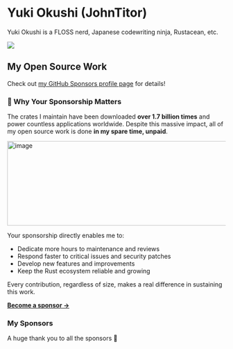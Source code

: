 # Yuki Okushi (JohnTitor)

Yuki Okushi is a FLOSS nerd, Japanese codewriting ninja, Rustacean, etc.

<a href="https://thanks.rust-lang.org/rust/all-time/" target="_blank" rel="noopener noreferrer" width="50%">
<!--START_SECTION:rust-thanks-card-->
<img src="https://img.shields.io/badge/Rust%20Contributions-1732%20contibutions,%2041st-orange?logo=rust">
<!--END_SECTION:rust-thanks-card-->
</a>
</div>

## My Open Source Work

Check out [my GitHub Sponsors profile page](https://github.com/sponsors/JohnTitor) for details!

### 💖 Why Your Sponsorship Matters

The crates I maintain have been downloaded **over 1.7 billion times** and power countless applications worldwide. Despite this massive impact, all of my open source work is done **in my spare time, unpaid**.

<img width="944" height="195" alt="image" src="https://github.com/user-attachments/assets/d2e3e592-77e6-4a41-a59b-14ffb4ba11fb" />

Your sponsorship directly enables me to:
- Dedicate more hours to maintenance and reviews
- Respond faster to critical issues and security patches  
- Develop new features and improvements
- Keep the Rust ecosystem reliable and growing

Every contribution, regardless of size, makes a real difference in sustaining this work.

[**Become a sponsor →**](https://github.com/sponsors/JohnTitor)

### My Sponsors

A huge thank you to all the sponsors 🙏

<!-- replace-sponsors -->

<!-- replace-sponsors -->
